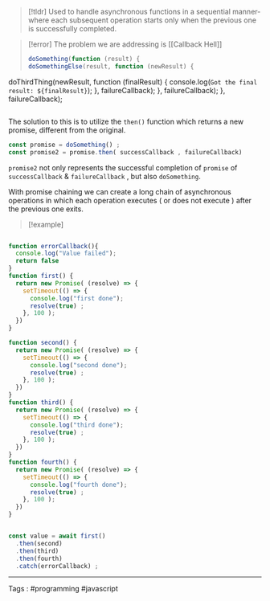 >[!tldr]
>Used to handle asynchronous functions in a sequential manner- where each subsequent operation starts only when the previous one is successfully completed. 

> [!error]
> The problem we are addressing is [[Callback Hell]] 
> ```javascript
> doSomething(function (result) {
> doSomethingElse(result, function (newResult) {
doThirdThing(newResult, function (finalResult) {
  console.log(`Got the final result: ${finalResult}`);
}, failureCallback);
}, failureCallback);
}, failureCallback);
> ```

The solution to this is to utilize the `then()` function which returns a new promise, different from the original.

```javascript
const promise = doSomething() ; 
const promise2 = promise.then( successCallback , failureCallback) 
```

`promise2` not only represents the successful completion of `promise` of `successCallback` & `failureCallback` , but also `doSomething`. 

With promise chaining we can create a long chain of asynchronous operations in which each operation executes ( or does not execute ) after the previous one exits. 

>[!example]

```javascript

function errorCallback(){
  console.log("Value failed");
  return false
}
function first() {
  return new Promise( (resolve) => {
    setTimeout(() => {
      console.log("first done");
      resolve(true) ;
    }, 100 );
  })
}

function second() {
  return new Promise( (resolve) => {
    setTimeout(() => {
      console.log("second done");
      resolve(true) ;
    }, 100 );
  })
}
function third() {
  return new Promise( (resolve) => {
    setTimeout(() => {
      console.log("third done");
      resolve(true) ;
    }, 100 );
  })
}
function fourth() {
  return new Promise( (resolve) => {
    setTimeout(() => {
      console.log("fourth done");
      resolve(true) ;
    }, 100 );
  })
}


const value = await first()
  .then(second)
  .then(third)
  .then(fourth)
  .catch(errorCallback) ;

```

___
Tags : #programming #javascript 
